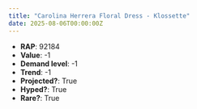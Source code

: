 ```yaml
---
title: "Carolina Herrera Floral Dress - Klossette"
date: 2025-08-06T00:00:00Z
---
```

- **RAP**: 92184
- **Value**: -1
- **Demand level**: -1
- **Trend**: -1
- **Projected?**: True
- **Hyped?**: True
- **Rare?**: True
